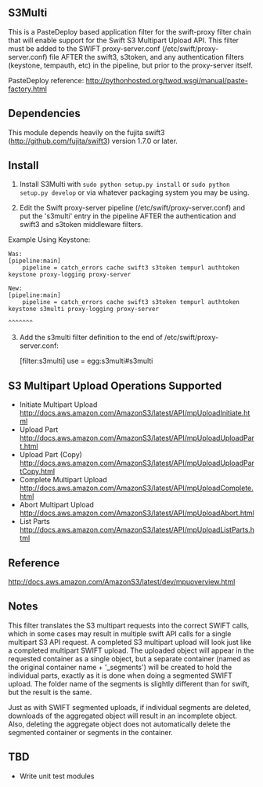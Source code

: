 S3Multi
-------

This is a PasteDeploy based application filter for the swift-proxy filter chain that will
enable support for the Swift S3 Multipart Upload API.   This filter must be added to the
SWIFT proxy-server.conf (/etc/swift/proxy-server.conf) file AFTER the swift3, s3token, and any 
authentication filters (keystone, tempauth, etc) in the pipeline, but prior to the proxy-server itself.

PasteDeploy reference:
http://pythonhosted.org/twod.wsgi/manual/paste-factory.html

Dependencies
------------
This module depends heavily on the fujita swift3 (http://github.com/fujita/swift3) version 1.7.0 or later.

Install
-------
1) Install S3Multi with ``sudo python setup.py install`` or ``sudo python
   setup.py develop`` or via whatever packaging system you may be using.

2) Edit the Swift proxy-server pipeline (/etc/swift/proxy-server.conf) and put the 's3multi' entry in the pipeline AFTER the authentication and swift3 and s3token middleware filters.

Example Using Keystone:

	Was:
	[pipeline:main]
		pipeline = catch_errors cache swift3 s3token tempurl authtoken keystone proxy-logging proxy-server
       
	New:
	[pipeline:main]
		pipeline = catch_errors cache swift3 s3token tempurl authtoken keystone s3multi proxy-logging proxy-server
		                                                                        ^^^^^^^

3) Add the s3multi filter definition to the end of /etc/swift/proxy-server.conf:

	[filter:s3multi]
	use = egg:s3multi#s3multi

S3 Multipart Upload Operations Supported
----------------------------------------
- Initiate Multipart Upload
	http://docs.aws.amazon.com/AmazonS3/latest/API/mpUploadInitiate.html
- Upload Part
	http://docs.aws.amazon.com/AmazonS3/latest/API/mpUploadUploadPart.html
- Upload Part (Copy)
	http://docs.aws.amazon.com/AmazonS3/latest/API/mpUploadUploadPartCopy.html
- Complete Multipart Upload
	http://docs.aws.amazon.com/AmazonS3/latest/API/mpUploadComplete.html
- Abort Multipart Upload
	http://docs.aws.amazon.com/AmazonS3/latest/API/mpUploadAbort.html
- List Parts
	http://docs.aws.amazon.com/AmazonS3/latest/API/mpUploadListParts.html

Reference
---------
http://docs.aws.amazon.com/AmazonS3/latest/dev/mpuoverview.html

Notes
-----
This filter translates the S3 multipart requests into the correct SWIFT calls, which in some cases may result in
multiple swift API calls for a single multipart S3 API request.  A completed S3 multipart upload will look just
like a completed multipart SWIFT upload.  The uploaded object will appear in the requested container as a 
single object, but a separate container (named as the original container name + '_segments') will be
created to hold the individual parts, exactly as it is done when doing a segmented SWIFT upload.  The folder
name of the segments is slightly different than for swift, but the result is the same.

Just as with SWIFT segmented uploads, if individual segments are deleted, downloads of the aggregated object
will result in an incomplete object.  Also, deleting the aggregate object does not automatically delete the
segmented container or segments in the container.

TBD
---
- Write unit test modules
